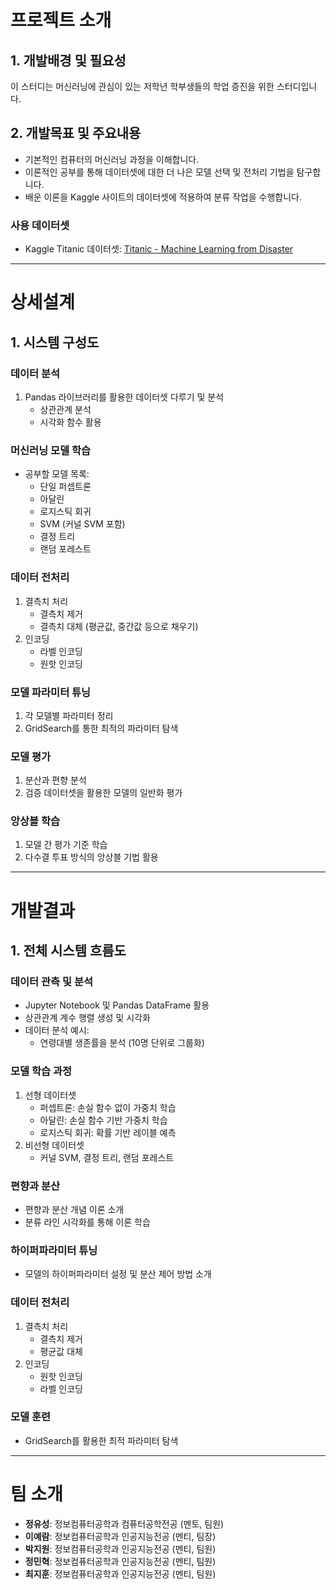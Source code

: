 # 프로젝트 소개

## 1. 개발배경 및 필요성
이 스터디는 머신러닝에 관심이 있는 저학년 학부생들의 학업 증진을 위한 스터디입니다.

## 2. 개발목표 및 주요내용
- 기본적인 컴퓨터의 머신러닝 과정을 이해합니다.
- 이론적인 공부를 통해 데이터셋에 대한 더 나은 모델 선택 및 전처리 기법을 탐구합니다.
- 배운 이론을 Kaggle 사이트의 데이터셋에 적용하여 분류 작업을 수행합니다.

### 사용 데이터셋
- Kaggle Titanic 데이터셋: [Titanic - Machine Learning from Disaster](https://www.kaggle.com/competitions/titanic)

---

# 상세설계

## 1. 시스템 구성도

### 데이터 분석
1. Pandas 라이브러리를 활용한 데이터셋 다루기 및 분석
   - 상관관계 분석
   - 시각화 함수 활용

### 머신러닝 모델 학습
- 공부할 모델 목록:
  - 단일 퍼셉트론
  - 아달린
  - 로지스틱 회귀
  - SVM (커널 SVM 포함)
  - 결정 트리
  - 랜덤 포레스트

### 데이터 전처리
1. 결측치 처리
   - 결측치 제거
   - 결측치 대체 (평균값, 중간값 등으로 채우기)
2. 인코딩
   - 라벨 인코딩
   - 원핫 인코딩

### 모델 파라미터 튜닝
1. 각 모델별 파라미터 정리
2. GridSearch를 통한 최적의 파라미터 탐색

### 모델 평가
1. 분산과 편향 분석
2. 검증 데이터셋을 활용한 모델의 일반화 평가

### 앙상블 학습
1. 모델 간 평가 기준 학습
2. 다수결 투표 방식의 앙상블 기법 활용

---

# 개발결과

## 1. 전체 시스템 흐름도

### 데이터 관측 및 분석
- Jupyter Notebook 및 Pandas DataFrame 활용
- 상관관계 계수 행렬 생성 및 시각화
- 데이터 분석 예시:
  - 연령대별 생존률을 분석 (10명 단위로 그룹화)

### 모델 학습 과정
1. 선형 데이터셋
   - 퍼셉트론: 손실 함수 없이 가중치 학습
   - 아달린: 손실 함수 기반 가중치 학습
   - 로지스틱 회귀: 확률 기반 레이블 예측
2. 비선형 데이터셋
   - 커널 SVM, 결정 트리, 랜덤 포레스트

### 편향과 분산
- 편향과 분산 개념 이론 소개
- 분류 라인 시각화를 통해 이론 학습

### 하이퍼파라미터 튜닝
- 모델의 하이퍼파라미터 설정 및 분산 제어 방법 소개

### 데이터 전처리
1. 결측치 처리
   - 결측치 제거
   - 평균값 대체
2. 인코딩
   - 원핫 인코딩
   - 라벨 인코딩

### 모델 훈련
- GridSearch를 활용한 최적 파라미터 탐색

---

# 팀 소개

- **정유성**: 정보컴퓨터공학과 컴퓨터공학전공 (멘토, 팀원)
- **이예람**: 정보컴퓨터공학과 인공지능전공 (멘티, 팀장)
- **박지원**: 정보컴퓨터공학과 인공지능전공 (멘티, 팀원)
- **정민혁**: 정보컴퓨터공학과 인공지능전공 (멘티, 팀원)
- **최지훈**: 정보컴퓨터공학과 인공지능전공 (멘티, 팀원)
